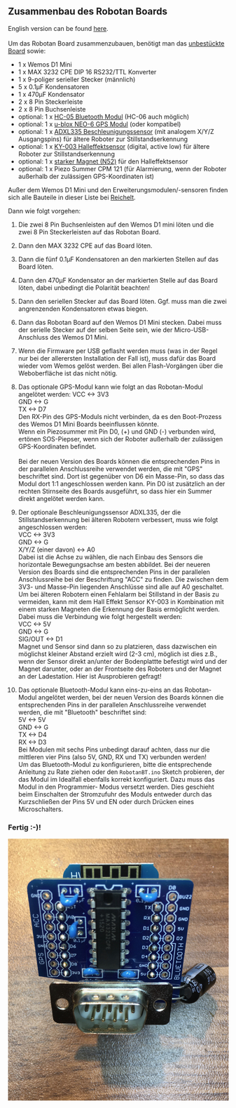 <H2>Zusammenbau des Robotan Boards</H2>
English version can be found <A HREF="Assembly Instructions.md">here</A>.
<BR><BR>
Um das Robotan Board zusammenzubauen, benötigt man das 
<A HREF="schematics">unbestückte Board</A> sowie:  
<BR>
<UL>
<LI>1 x Wemos D1 Mini
<LI>1 x MAX 3232 CPE DIP 16 RS232/TTL Konverter
<LI>1 x 9-poliger serieller Stecker (männlich)
<LI>5 x 0.1µF Kondensatoren
<LI>1 x 470µF Kondensator
<LI>2 x 8 Pin Steckerleiste
<LI>2 x 8 Pin Buchsenleiste
<LI>optional: 1 x <A HREF="https://amzn.to/2ZaNa4P">HC-05 Bluetooth Modul</A> (HC-06 auch möglich)
<LI>optional: 1 x <A HREF="https://amzn.to/2JXdzQ2">u-blox NEO-6 GPS Modul</A> (oder kompatibel)
<LI>optional: 1 x <A HREF="https://amzn.to/2MoVvjT">ADXL335 Beschleunigungssensor</A> (mit analogem X/Y/Z Ausgangspins) für ältere Roboter zur Stillstandserkennung
<LI>optional: 1 x <A HREF="https://amzn.to/3184fOL">KY-003 Halleffektsensor</A> (digital, active low) für ältere Roboter zur Stillstandserkennung
<LI>optional: 1 x <A HREF="https://amzn.to/2MqvkJP">starker Magnet (N52)</A> für den Halleffektsensor
<LI>optional: 1 x Piezo Summer CPM 121 (für Alarmierung, wenn der Roboter außerhalb der zulässigen GPS-Koordinaten ist)
  </UL>
Außer dem Wemos D1 Mini und den Erweiterungsmodulen/-sensoren finden sich alle Bauteile in dieser Liste bei <A HREF="https://www.reichelt.de/my/1409494">Reichelt</A>.

Dann wie folgt vorgehen:
<BR>

1. Die zwei 8 Pin Buchsenleisten auf den Wemos D1 mini löten und die zwei 8 Pin Steckerleisten auf das Robotan Board.

2. Dann den MAX 3232 CPE auf das Board löten.

3. Dann die fünf 0.1µF Kondensatoren an den markierten Stellen auf das Board löten.

4. Dann den 470µF Kondensator an der markierten Stelle auf das Board löten, dabei unbedingt die Polarität beachten!

5. Dann den seriellen Stecker auf das Board löten. Ggf. muss man die zwei angrenzenden Kondensatoren etwas biegen.

6. Dann das Robotan Board auf den Wemos D1 Mini stecken. Dabei muss der serielle Stecker auf der selben Seite sein, wie der Micro-USB-Anschluss des Wemos D1 Mini.

7. Wenn die Firmware per USB geflasht werden muss (was in der Regel nur bei der allerersten Installation der Fall ist), muss dafür das Board wieder vom Wemos gelöst werden. Bei allen Flash-Vorgängen über die Weboberfläche ist das nicht nötig.

8. Das optionale GPS-Modul kann wie folgt an das Robotan-Modul 
angelötet werden: 
VCC <-> 3V3  
GND <-> G    
TX <-> D7  
Den RX-Pin des GPS-Moduls nicht verbinden, da es den Boot-Prozess des Wemos D1 Mini Boards beeinflussen könnte.  
Wenn ein Piezosummer mit Pin D0, (+) und GND (-) verbunden wird, ertönen SOS-Piepser, wenn sich der Roboter außerhalb der zulässigen GPS-Koordinaten befindet.<BR><BR>
Bei der neuen Version des Boards können die entsprechenden Pins in der parallelen Anschlussreihe verwendet werden, die mit "GPS" beschriftet sind. Dort ist gegenüber von D6 ein Masse-Pin, so dass das Modul dort 1:1 angeschlossen werden kann. Pin D0 ist zusätzlich an der rechten Stirnseite des Boards ausgeführt, so dass hier ein Summer direkt angelötet werden kann. 

9. Der optionale Beschleunigungssensor ADXL335, der die Stillstandserkennung bei älteren Robotern verbessert, muss wie folgt angeschlossen werden:  
VCC <-> 3V3  
GND <-> G  
X/Y/Z (einer davon) <-> A0  
Dabei ist die Achse zu wählen, die nach Einbau des Sensors die horizontale Bewegungsachse am besten abbildet. 
Bei der neueren Version des Boards sind die entsprechenden Pins in der parallelen Anschlussreihe bei der Beschriftung "ACC" zu finden. Die zwischen dem 3V3- und Masse-Pin liegenden Anschlüsse sind alle auf A0 geschaltet.<BR>
Um bei älteren Robotern einen Fehlalarm bei Stillstand in der Basis zu vermeiden, kann mit dem Hall Effekt Sensor KY-003 in Kombination mit einem starken Magneten die Erkennung der Basis ermöglicht werden. Dabei muss die Verbindung wie folgt hergestellt werden:  
VCC <-> 5V  
GND <-> G  
SIG/OUT <-> D1  
Magnet und Sensor sind dann so zu platzieren, dass dazwischen ein möglichst kleiner Abstand erzielt wird (2-3 cm), möglich ist dies z.B., wenn der Sensor direkt an/unter der Bodenplattte befestigt wird und der Magnet darunter, oder an der Frontseite des Roboters und der Magnet an der Ladestation. Hier ist Ausprobieren gefragt!    

10. Das optionale Bluetooth-Modul kann eins-zu-eins an das Robotan-Modul 
angelötet werden, bei der neuen Version des Boards können die entsprechenden Pins in der parallelen Anschlussreihe verwendet werden, die mit "Bluetooth" beschriftet sind:  
5V <-> 5V  
GND <-> G    
TX <-> D4  
RX <-> D3  
Bei Modulen mit sechs Pins unbedingt darauf achten, dass nur die mittleren vier 
Pins (also 5V, GND, RX und TX) verbunden werden!  
Um das Bluetooth-Modul zu konfigurieren, bitte die entsprechende Anleitung
zu Rate ziehen oder den `RobotanBT.ino` Sketch probieren, der das Modul im 
Idealfall ebenfalls korrekt konfiguriert. Dazu muss das Modul in den Programmier-
Modus versetzt werden. Dies geschieht beim Einschalten der Stromzufuhr des
Moduls entweder durch das Kurzschließen der Pins 5V und EN oder durch Drücken 
eines Microschalters.

<H3>Fertig :-)!</H3>
<IMG SRC="img/Robotan-Board-Final.jpg">
